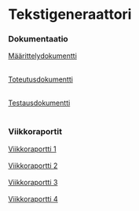 # Tekstigeneraattori

### Dokumentaatio

[Määrittelydokumentti](https://github.com/akuivan/Tekstigeneraattori/blob/main/dokumentaatio/maarittelydokumentti.md) <br><br>

[Toteutusdokumentti](https://github.com/akuivan/Tekstigeneraattori/blob/main/dokumentaatio/toteutusdokumentti.md) <br><br>

[Testausdokumentti](https://github.com/akuivan/Tekstigeneraattori/blob/main/dokumentaatio/testausdokumentti.md) <br><br>

### Viikkoraportit

[Viikkoraportti 1 ](https://github.com/akuivan/Tekstigeneraattori/blob/main/dokumentaatio/viikkoraportti1.md) <br><br>
[Viikkoraportti 2 ](https://github.com/akuivan/Tekstigeneraattori/blob/main/dokumentaatio/viikkoraportti2.md) <br><br>
[Viikkoraportti 3 ](https://github.com/akuivan/Tekstigeneraattori/blob/main/dokumentaatio/viikkoraportti3.md) <br><br>
[Viikkoraportti 4 ](https://github.com/akuivan/Tekstigeneraattori/blob/main/dokumentaatio/viikkoraportti4.md) <br><br>
